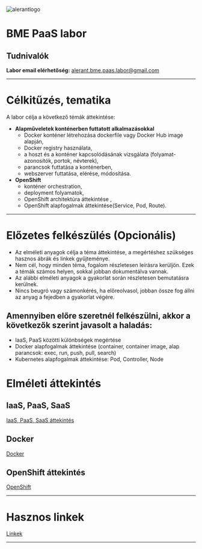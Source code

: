 ![alerantlogo](https://www.alerant.hu/img/logo.svg) 
# BME PaaS labor 
## Tudnivalók
**Labor email elérhetőség:** alerant.bme.paas.labor@gmail.com

---
# Célkitűzés, tematika
A labor célja a következő témák áttekintése:
- **Alapműveletek konténerben futtatott alkalmazásokkal**
  - Docker konténer létrehozása dockerfile vagy Docker Hub image alapján,
  - Docker registry használata,  
  - a hoszt és a konténer kapcsolódásának vizsgálata (folyamat-azonosítók, portok, névterek), 
  - parancsok futtatása a konténerben,
  - webszerver futtatása, elérése, módosítása.
- **OpenShift**
  - konténer orchestration, 
  - deployment folyamatok,
  - OpenShift architektúra áttekintése ,
  - OpenShift alapfogalmak áttekintése(Service, Pod, Route).

---
# Előzetes felkészülés (Opcionális)
- Az elméleti anyagok célja a téma áttekintése, a megértéshez szükséges hasznos ábrák és linkek gyűjteménye. 
- Nem cél, hogy minden téma, fogalom részletesen leírásra kerüljön. Ezek a témák számos helyen, sokkal jobban dokumentálva vannak.
- Az alábbi elméleti anyagok a gyakorlat során részletesen bemutatásra kerülnek.
- Nincs beugró vagy számonkérés, ha előreolvasol, jobban össze fog állni az anyag a fejedben a gyakorlat végére.

## Amennyiben előre szeretnél felkészülni, akkor a következők szerint javasolt a haladás:
  - IaaS, PaaS közötti különbségek megértése
  - Docker alapfogalmak áttekintése (container, container image, alap parancsok: exec, run, push, pull, search)
  - Kubernetes alapfogalmak áttekintése: Pod, Controller, Node

# Elméleti áttekintés
## IaaS, PaaS, SaaS
[IaaS, PaaS, SaaS áttekintés](docs/Elmelet1.md)

## Docker
[Docker](docs/Elmelet2.md)
## OpenShift áttekintés
[OpenShift](docs/Elmelet3.md)

---

# Hasznos linkek
[Linkek](docs/Linkek.md)

---
